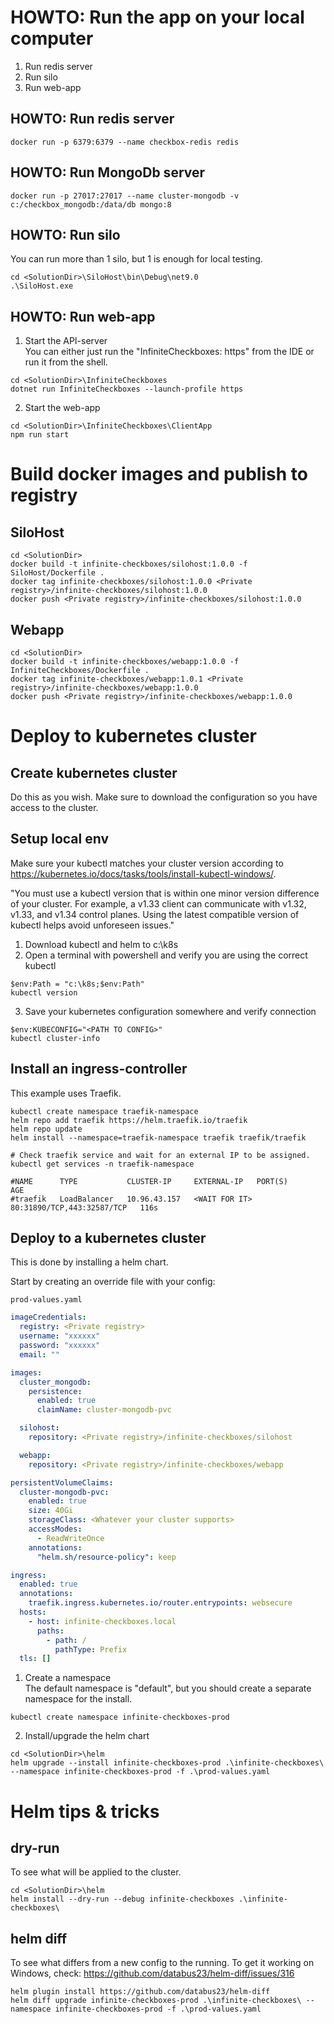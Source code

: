 # HOWTO: Run the app on your local computer
1. Run redis server
2. Run silo
3. Run web-app

## HOWTO: Run redis server
```shell
docker run -p 6379:6379 --name checkbox-redis redis
```

## HOWTO: Run MongoDb server
```shell
docker run -p 27017:27017 --name cluster-mongodb -v c:/checkbox_mongodb:/data/db mongo:8
```

## HOWTO: Run silo
You can run more than 1 silo, but 1 is enough for local testing.

```shell
cd <SolutionDir>\SiloHost\bin\Debug\net9.0
.\SiloHost.exe
```

## HOWTO: Run web-app
1. Start the API-server  
You can either just run the "InfiniteCheckboxes: https" from the IDE or run it from the shell.

```shell
cd <SolutionDir>\InfiniteCheckboxes
dotnet run InfiniteCheckboxes --launch-profile https
```

2. Start the web-app
```shell
cd <SolutionDir>\InfiniteCheckboxes\ClientApp
npm run start
```

# Build docker images and publish to registry

## SiloHost
```shell
cd <SolutionDir>
docker build -t infinite-checkboxes/silohost:1.0.0 -f SiloHost/Dockerfile .
docker tag infinite-checkboxes/silohost:1.0.0 <Private registry>/infinite-checkboxes/silohost:1.0.0
docker push <Private registry>/infinite-checkboxes/silohost:1.0.0
```

## Webapp
```shell
cd <SolutionDir>
docker build -t infinite-checkboxes/webapp:1.0.0 -f InfiniteCheckboxes/Dockerfile .
docker tag infinite-checkboxes/webapp:1.0.1 <Private registry>/infinite-checkboxes/webapp:1.0.0
docker push <Private registry>/infinite-checkboxes/webapp:1.0.0
```


# Deploy to kubernetes cluster

## Create kubernetes cluster
Do this as you wish. Make sure to download the configuration so you have access to the cluster.

## Setup local env
Make sure your kubectl matches your cluster version according to https://kubernetes.io/docs/tasks/tools/install-kubectl-windows/.

"You must use a kubectl version that is within one minor version difference of your cluster.
For example, a v1.33 client can communicate with v1.32, v1.33, and v1.34 control planes.
Using the latest compatible version of kubectl helps avoid unforeseen issues."

1. Download kubectl and helm to c:\k8s
2. Open a terminal with powershell and verify you are using the correct kubectl
```shell
$env:Path = "c:\k8s;$env:Path"
kubectl version
```
3. Save your kubernetes configuration somewhere and verify connection
```shell
$env:KUBECONFIG="<PATH TO CONFIG>"
kubectl cluster-info
```

## Install an ingress-controller
This example uses Traefik.

```shell
kubectl create namespace traefik-namespace
helm repo add traefik https://helm.traefik.io/traefik
helm repo update
helm install --namespace=traefik-namespace traefik traefik/traefik

# Check traefik service and wait for an external IP to be assigned.
kubectl get services -n traefik-namespace

#NAME      TYPE           CLUSTER-IP     EXTERNAL-IP   PORT(S)                      AGE
#traefik   LoadBalancer   10.96.43.157   <WAIT FOR IT> 80:31890/TCP,443:32587/TCP   116s
```

## Deploy to a kubernetes cluster
This is done by installing a helm chart.

Start by creating an override file with your config:

`prod-values.yaml`
```yaml
imageCredentials:
  registry: <Private registry>
  username: "xxxxxx"
  password: "xxxxxx"
  email: ""

images:
  cluster_mongodb:
    persistence:
      enabled: true
      claimName: cluster-mongodb-pvc

  silohost:
    repository: <Private registry>/infinite-checkboxes/silohost

  webapp:
    repository: <Private registry>/infinite-checkboxes/webapp

persistentVolumeClaims:
  cluster-mongodb-pvc:
    enabled: true
    size: 40Gi
    storageClass: <Whatever your cluster supports>
    accessModes:
      - ReadWriteOnce
    annotations:
      "helm.sh/resource-policy": keep

ingress:
  enabled: true
  annotations:
    traefik.ingress.kubernetes.io/router.entrypoints: websecure
  hosts:
    - host: infinite-checkboxes.local
      paths:
        - path: /
          pathType: Prefix
  tls: []
```

1. Create a namespace  
The default namespace is "default", but you should create a separate namespace for the install.
```shell
kubectl create namespace infinite-checkboxes-prod
```

2. Install/upgrade the helm chart
```shell
cd <SolutionDir>\helm
helm upgrade --install infinite-checkboxes-prod .\infinite-checkboxes\ --namespace infinite-checkboxes-prod -f .\prod-values.yaml
```

# Helm tips & tricks


## dry-run
To see what will be applied to the cluster.
```shell
cd <SolutionDir>\helm
helm install --dry-run --debug infinite-checkboxes .\infinite-checkboxes\
```

## helm diff
To see what differs from a new config to the running.
To get it working on Windows, check: https://github.com/databus23/helm-diff/issues/316
```shell
helm plugin install https://github.com/databus23/helm-diff
helm diff upgrade infinite-checkboxes-prod .\infinite-checkboxes\ --namespace infinite-checkboxes-prod -f .\prod-values.yaml
```


